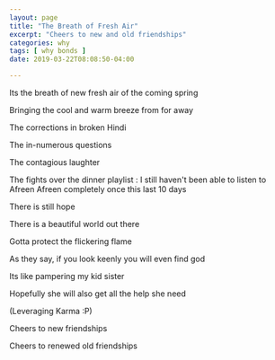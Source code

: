 ```yaml
---
layout: page
title: "The Breath of Fresh Air"
excerpt: "Cheers to new and old friendships"
categories: why
tags: [ why bonds ]
date: 2019-03-22T08:08:50-04:00

---
```

Its the breath of new fresh air of the coming spring

Bringing the cool and warm breeze from for away

The corrections in broken Hindi

The in-numerous questions

The contagious laughter

The fights over the dinner playlist : I still haven't been able to listen to Afreen Afreen completely once this last 10 days

There is still hope

There is a beautiful world out there

Gotta protect the flickering flame

As they say, if you look keenly you will even find god

Its like pampering my kid sister

Hopefully she will also get all the help she need

(Leveraging Karma :P)

Cheers to new friendships

Cheers to renewed old friendships
